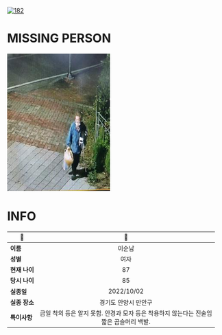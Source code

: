 [![182](https://img.shields.io/badge/%EC%8B%A4%EC%A2%85%EC%8B%A0%EA%B3%A0%EB%8A%94%20%EA%B5%AD%EB%B2%88%EC%97%86%EC%9D%B4-182-blue)](http://safe182.go.kr/index.do)

# MISSING PERSON

<img src="./missing_person.jpg">

# INFO

|🔑|💎|
|--|:--:|
|**이름**|이순남|
|**성별**|여자|
|**현재 나이**|87|
|**당시 나이**|85|
|**실종일**|2022/10/02|
|**실종 장소**|경기도 안양시 만안구 |
|**특이사항**|금일 착의 등은 알지 못함. 안경과 모자 등은 착용하지 않는다는 진술임</br>짧은 곱슬머리 백발.|
